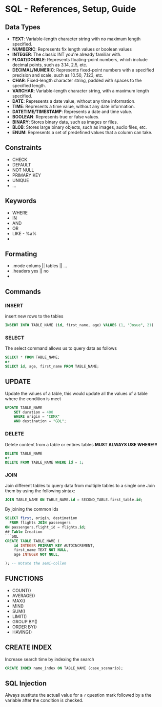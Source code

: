# SQL - References, Setup, Guide

## Data Types
*   **TEXT**: Variable-length character string with no maximum length specified.
*   **NUMBERIC**: Represents fix length values or boolean values
*   **INTEGER**: The classic INT you're already familiar with.
*   **FLOAT/DOUBLE**: Represents floating-point numbers, which include decimal points, such as 3.14, 2.5, etc.
*   **DECIMAL/NUMERIC**: Represents fixed-point numbers with a specified precision and scale, such as 10.50, 7.123, etc.
*   **CHAR**: Fixed-length character string, padded with spaces to the specified length.
*   **VARCHAR**: Variable-length character string, with a maximum length specified.
*   **DATE**: Represents a date value, without any time information.
*   **TIME**: Represents a time value, without any date information.
*   **DATETIME/TIMESTAMP**: Represents a date and time value.
*   **BOOLEAN**: Represents true or false values.
*   **BINARY**: Stores binary data, such as images or files.
*   **BLOB**: Stores large binary objects, such as images, audio files, etc.
*   **ENUM**: Represents a set of predefined values that a column can take.

## Constraints
- CHECK
- DEFAULT
- NOT NULL
- PRIMARY KEY
- UNIQUE
- ...

## Keywords
- WHERE
- IN
- AND
- OR
- LIKE - %a%
- 

## Formating
- .mode colums || tables || ...
- .headers yes || no
- 


## Commands

### INSERT 
insert new rows to the tables
```SQL
INSERT INTO TABLE_NAME (id, first_name, age) VALUES (1, "Josue", 21)

```
### SELECT
The select command allows us to query data as follows
```SQL
SELECT * FROM TABLE_NAME;
or
SELECT id, age, first_name FROM TABLE_NAME;
```

## UPDATE
Update the values of a table, this would update all the values of a table where the condition is meet
```SQL
UPDATE TABLE_NAME
    SET duration = 400
    WHERE origin = "CDMX"
    AND destination = "GDL";
```

### DELETE
Delete content from a table or entires tables **MUST ALWAYS USE WHERE!!!**
```SQL
DELETE TABLE_NAME
or
DELETE FROM TABLE_NAME WHERE id = 1;
```
### JOIN
Join different tables to query data from multiple tables to a single one
Join them by using the following sintax:
```SQL
JOIN TABLE_NAME ON TABLE_NAME.id = SECOND_TABLE.first_table.id;
```
By joining the common ids
```SQL
SELECT first, origin, destination
  FROM flights JOIN passengers
ON passengers.flight_id = flights.id;
## Table Creation
```SQL
CREATE TABLE TABLE_NAME (
    id INTEGER PRIMARY KEY AUTOINCREMENT,
    first_name TEXT NOT NULL,
    age INTEGER NOT NULL,

); -- Notate the semi-collen
``` 
## FUNCTIONS
* COUNT()
* AVERAGE()
* MAX()
* MIN()
* SUM()
* LIMIT()
* GROUP BY()
* ORDER BY()
* HAVING()

## CREATE INDEX
Increase search time by indexing the search
```SQL
CREATE INDEX name_index ON TABLE_NAME (case_scenario);
```

## SQL Injection
Always sustitute the actuall value for a `?` question mark followed by a the variable after the condition is checked.

